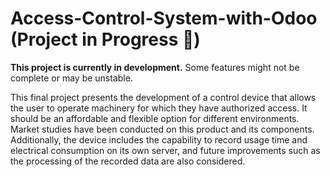 # Access-Control-System-with-Odoo (Project in Progress 🚧)

**This project is currently in development.** Some features might not be complete or may be unstable.


This final project presents the development of a control device that allows the user
to operate machinery for which they have authorized access. It should be an affordable
and flexible option for different environments. Market studies have been conducted on this
product and its components. Additionally, the device includes the capability to record
usage time and electrical consumption on its own server, and future improvements such
as the processing of the recorded data are also considered.
